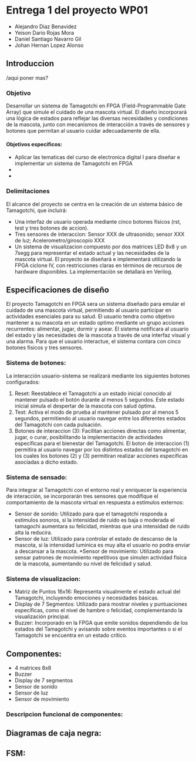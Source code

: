 # Entrega 1 del proyecto WP01

* Alejandro Diaz Benavidez
* Yeison Dario Rojas Mora
* Daniel Santiago Navarro Gil
* Johan Hernan Lopez Alonso

## Introduccion
/aqui poner mas?
### Objetivo
Desarrollar un sistema de Tamagotchi en FPGA (Field-Programmable Gate Array) que simule el cuidado de una mascota virtual. El diseño incorporará una lógica de estados para reflejar las diversas necesidades y condiciones de la mascota, junto con mecanismos de interacción a través de sensores y botones que permitan al usuario cuidar adecuadamente de ella.
#### Objetivos especificos:
* Aplicar las tematicas del curso de electronica digital I para diseñar e implementar un sistema de Tamagotchi en FPGA
* 
*

### Delimitaciones
El alcance del proyecto se centra en la creación de un sistema básico de Tamagotchi, que incluirá:
* Una interfaz de usuario operada mediante cinco botones físicos (rst, test y tres botones de accion).
* Tres sensores de interaccion: Sensor XXX de ultrasonido; sensor XXX de luz; Acelerometro/giroscopio XXX
* Un sistema de visualizacion compuesto por dos matrices LED 8x8 y un 7segg para representar el estado actual y las necesidades de la mascota virtual.
El proyecto se diseñará e implementará utilizando la FPGA ciclone IV, con restricciones claras en términos de recursos de hardware disponibles. La implementación se detallará en Verilog.

## Especificaciones de diseño
El proyecto Tamagotchi en FPGA sera un sistema diseñado para emular el cuidado de una mascota virtual, permitiendo al usuario participar en actividades esenciales para su salud. El usuario tendra como objetivo mantener a su mascota en un estado optimo mediante un grupo acciones recurrentes: alimentar, jugar, dormir y asear. 
El sistema notificara al usuario del estado y las necesidades de la mascota a través de una interfaz visual y una alarma. Para que el usuario interactue, el sistema contara con cinco botones fisicos y tres sensores.

### Sistema de botones:
La interacción usuario-sistema se realizará mediante los siguientes botones configurados:
1. Reset:  Reestablece el Tamagotchi a un estado inicial conocido al mantener pulsado el botón durante al menos 5 segundos. Este estado inicial simula el despertar de la mascota con salud óptima.
2. Test: Activa el modo de prueba al mantener pulsado por al menos 5 segundos, permitiendo al usuario navegar entre los diferentes estados del Tamagotchi con cada pulsación.
3. Botones de interaccion (3): Facilitan acciones directas como alimentar, jugar, o curar, posibilitando la implementación de actividades específicas para el bienestar del Tamagotchi. El boton de interaccion (1) permitira al usuario navegar por los distintos estados del tamagotchi en los cuales los botones (2) y (3) permitiran realizar acciones especificas asociadas a dicho estado.

### Sistema de sensado:
Para integrar al Tamagotchi con el entorno real y enriquecer la experiencia de interacción, se incorporarán tres sensores que modifique el comportamiento de la mascota virtual en respuesta a estímulos externos:
* Sensor de sonido: Utilizado para que el tamagotchi responda a estimulos sonoros, si la intensidad de ruido es baja o moderada el tamagochi aumentara su felicidad, mientras que una intensidad de ruido alta la reducira.
* Sensor de luz: Utilizado para controlar el estado de descanso de la mascota, si la intensidad luminica es muy alta el usuario no podra enviar a descansar a la mascota.
*Sensor de movimiento: Utilizado para sensar patrones de movimiento repetitivos que simulen actividad fisica de la mascota, aumentando su nivel de felicidad y salud.

### Sistema de visualizacion:
* Matriz de Puntos 16x16: Representa visualmente el estado actual del Tamagotchi, incluyendo emociones y necesidades básicas.
* Display de 7 Segmentos: Utilizado para mostrar niveles y puntuaciones específicas, como el nivel de hambre o felicidad, complementando la visualización principal.
* Buzzer: Incorporado en la FPGA que emite sonidos dependiendo de los estados del Tamagotchi y avisando sobre eventos importantes o si el Tamagotchi se encuentra en un estado crítico.

## Componentes:
* 4 matrices 8x8
* Buzzer
* Display de 7 segmentos
* Sensor de sonido
* Sensor de luz
* Sensor de movimiento

### Descripcion funcional de componentes:

## Diagramas de caja negra:

## FSM:

